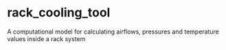 # rack_cooling_tool
A computational model for calculating airflows, pressures and temperature values inside a rack system

